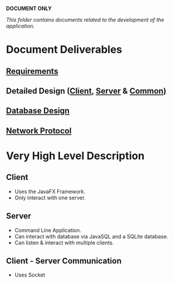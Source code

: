 __DOCUMENT ONLY__

_This folder contains documents related to the development of the application._

# Document Deliverables
## [Requirements](Requirements/README.md)
## Detailed Design ([Client](Client_Design), [Server](Server_Design) & [Common](Common_Classes))
## [Database Design](Database)
## [Network Protocol](Networking)

# Very High Level Description
## Client
- Uses the JavaFX Framework.
- Only interact with one server.

## Server
- Command Line Application.
- Can interact with database via JavaSQL and a SQLite database.
- Can listen & interact with multiple clients. 

## Client - Server Communication
- Uses Socket